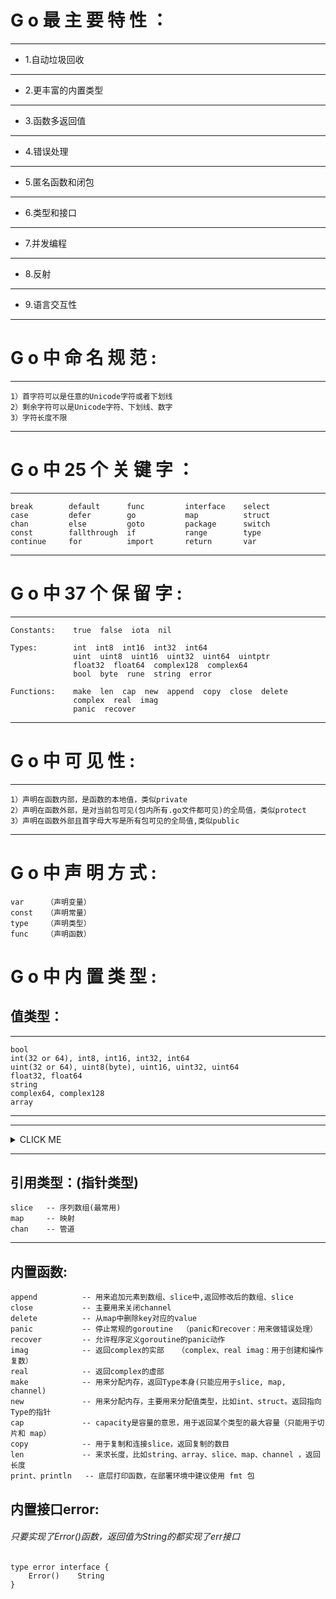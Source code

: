 # G o 最 主 要 特 性 ：


***
*    1.自动垃圾回收  

***
*    2.更丰富的内置类型
***
*    3.函数多返回值
***
*    4.错误处理
***
*    5.匿名函数和闭包
***
*    6.类型和接口
***
*    7.并发编程
***
*    8.反射
***
*    9.语言交互性
***

# G o 中 命 名 规 范 :
***
    1）首字符可以是任意的Unicode字符或者下划线
    2）剩余字符可以是Unicode字符、下划线、数字
    3）字符长度不限

***

# G o 中 25 个 关 键 字 ：
***
    break        default      func         interface    select
    case         defer        go           map          struct
    chan         else         goto         package      switch
    const        fallthrough  if           range        type
    continue     for          import       return       var
***


# G o 中 37 个 保 留 字 :
***
    Constants:    true  false  iota  nil

    Types:        int  int8  int16  int32  int64  
                  uint  uint8  uint16  uint32  uint64  uintptr
                  float32  float64  complex128  complex64
                  bool  byte  rune  string  error

    Functions:    make  len  cap  new  append  copy  close  delete
                  complex  real  imag
                  panic  recover
***

# G o 中 可 见 性 :
***
    1）声明在函数内部，是函数的本地值，类似private
    2）声明在函数外部，是对当前包可见(包内所有.go文件都可见)的全局值，类似protect
    3）声明在函数外部且首字母大写是所有包可见的全局值,类似public
***

# G o 中 声 明 方 式 :
    var     （声明变量）
    const   （声明常量）
    type    （声明类型）
    func    （声明函数）


# G o 中 内 置 类 型 :

## 值类型：

***
    bool
    int(32 or 64), int8, int16, int32, int64
    uint(32 or 64), uint8(byte), uint16, uint32, uint64
    float32, float64
    string
    complex64, complex128
    array
***

-----


<details>
<summary>CLICK ME</summary>

content!!!
</details>

-----

## 引用类型：(指针类型)
    slice   -- 序列数组(最常用)
    map     -- 映射
    chan    -- 管道
***

## 内置函数:
    append  		-- 用来追加元素到数组、slice中,返回修改后的数组、slice
    close   		-- 主要用来关闭channel
    delete    		-- 从map中删除key对应的value
    panic    		-- 停止常规的goroutine  （panic和recover：用来做错误处理）
    recover 		-- 允许程序定义goroutine的panic动作
    imag    		-- 返回complex的实部   （complex、real imag：用于创建和操作复数）
    real    		-- 返回complex的虚部
    make    		-- 用来分配内存，返回Type本身(只能应用于slice, map, channel)
    new        		-- 用来分配内存，主要用来分配值类型，比如int、struct。返回指向Type的指针
    cap        		-- capacity是容量的意思，用于返回某个类型的最大容量（只能用于切片和 map）
    copy    		-- 用于复制和连接slice，返回复制的数目
    len        		-- 来求长度，比如string、array、slice、map、channel ，返回长度
    print、println 	-- 底层打印函数，在部署环境中建议使用 fmt 包

## 内置接口error:
###### 只要实现了Error()函数，返回值为String的都实现了err接口
    type error interface { 
        Error()    String
    }

